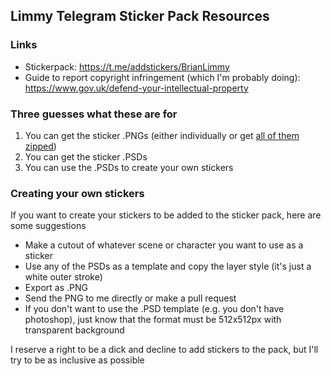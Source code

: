 ## Limmy Telegram Sticker Pack Resources
### Links
 - Stickerpack: https://t.me/addstickers/BrianLimmy
 - Guide to report
   copyright infringement (which I'm probably doing):
   https://www.gov.uk/defend-your-intellectual-property

### Three guesses what these are for
 1. You can get the sticker .PNGs (either individually or get [all of them zipped](https://github.com/Johnoss/limmy-stickerpack-resources/blob/master/all-stickers-pngs.zip))
 2. You can get the sticker .PSDs
 3. You can use the .PSDs to create your own stickers

### Creating your own stickers
If you want to create your stickers to be added to the sticker pack, here are some suggestions

- Make a cutout of whatever scene or character you want to use as a sticker
 - Use any of the PSDs as a template and copy the layer style (it's just a white outer stroke)
 - Export as .PNG
 - Send the PNG to me directly or make a pull request
 - If you don't want to use the .PSD template (e.g. you don't have photoshop), just know that the format must be 512x512px with transparent background

I reserve a right to be a dick and decline to add stickers to the pack, but I'll try to be as inclusive as possible
